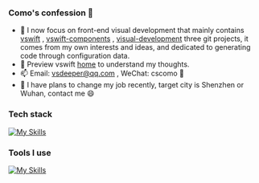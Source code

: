 ### Como's confession 👋

<!--
**vsdeeper/vsdeeper** is a ✨ _special_ ✨ repository because its `README.md` (this file) appears on your GitHub profile.

Here are some ideas to get you started:

- 🔭 I’m currently working on ...
- 🌱 I’m currently learning ...
- 👯 I’m looking to collaborate on ...
- 🤔 I’m looking for help with ...
- 💬 Ask me about ...
- 📫 How to reach me: ...
- 😄 Pronouns: ...
- ⚡ Fun fact: ...
-->

- 🌱 I now focus on front-end visual development that mainly contains [vswift](https://github.com/vsdeeper/vswift) , [vswift-components](https://github.com/vsdeeper/vswift-components) , [visual-development](https://github.com/vsdeeper/visual-development) three git projects, it comes from my own interests and ideas, and dedicated to generating code through configuration data.
- 🔭 Preview vswift [home](https://vsdeeper.github.io/) to understand my thoughts.
- 📫 Email: vsdeeper@qq.com , WeChat: cscomo 💬
- 🤔 I have plans to change my job recently, target city is Shenzhen or Wuhan, contact me 😄

### Tech stack

[![My Skills](https://skillicons.dev/icons?i=js,typescript,scss,vue,react,angular,nodejs,nestjs,mysql)](https://skillicons.dev)

### Tools I use

[![My Skills](https://skillicons.dev/icons?i=vscode,vite,webpack,gulp,git,github,vitest)](https://skillicons.dev)


